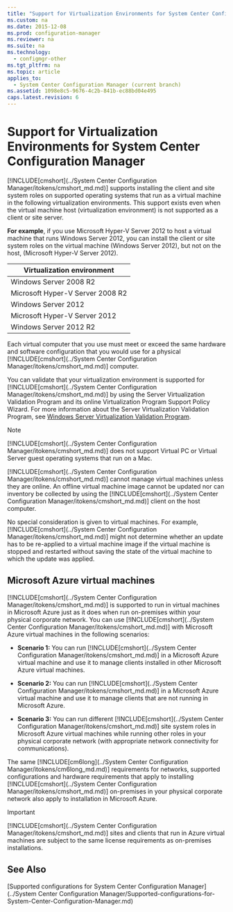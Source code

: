 ```yaml
---
title: "Support for Virtualization Environments for System Center Configuration Manager"
ms.custom: na
ms.date: 2015-12-08
ms.prod: configuration-manager
ms.reviewer: na
ms.suite: na
ms.technology: 
  - configmgr-other
ms.tgt_pltfrm: na
ms.topic: article
applies_to: 
  - System Center Configuration Manager (current branch)
ms.assetid: 1098e8c5-9676-4c2b-841b-ec88bd04e495
caps.latest.revision: 6
---
```

# Support for Virtualization Environments for System Center Configuration Manager
[!INCLUDE[cmshort](../System Center Configuration Manager/itokens/cmshort_md.md)] supports installing the client and site system roles on supported operating systems that run as a virtual machine in the following virtualization environments. This support exists even when the virtual machine host (virtualization environment) is not supported as a client or site server.  
  
 **For example**, if you use Microsoft Hyper-V Server 2012 to host a virtual machine that runs Windows Server 2012, you can install the client or site system roles on the virtual machine (Windows Server 2012), but not on the host, (Microsoft Hyper-V Server 2012).  
  
|Virtualization environment|  
|--------------------------------|  
|Windows Server 2008 R2|  
|Microsoft Hyper-V Server 2008 R2|  
|Windows Server 2012|  
|Microsoft Hyper-V Server 2012|  
|Windows Server 2012 R2|  
  
 Each virtual computer that you use must meet or exceed the same hardware and software configuration that you would use for a physical [!INCLUDE[cmshort](../System Center Configuration Manager/itokens/cmshort_md.md)] computer.  
  
 You can validate that your virtualization environment is supported for [!INCLUDE[cmshort](../System Center Configuration Manager/itokens/cmshort_md.md)] by using the Server Virtualization Validation Program and its online Virtualization Program Support Policy Wizard. For more information about the Server Virtualization Validation Program, see [Windows Server Virtualization Validation Program](http://go.microsoft.com/fwlink/p/?LinkId=134672).  
  
> [!NOTE]  
>  [!INCLUDE[cmshort](../System Center Configuration Manager/itokens/cmshort_md.md)] does not support Virtual PC or Virtual Server guest operating systems that run on a Mac.  
  
 [!INCLUDE[cmshort](../System Center Configuration Manager/itokens/cmshort_md.md)] cannot manage virtual machines unless they are online. An offline virtual machine image cannot be updated nor can inventory be collected by using the [!INCLUDE[cmshort](../System Center Configuration Manager/itokens/cmshort_md.md)] client on the host computer.  
  
 No special consideration is given to virtual machines. For example, [!INCLUDE[cmshort](../System Center Configuration Manager/itokens/cmshort_md.md)] might not determine whether an update has to be re-applied to a virtual machine image if the virtual machine is stopped and restarted without saving the state of the virtual machine to which the update was applied.  
  
##  <a name="bkmk_Azure"></a> Microsoft Azure virtual machines  
 [!INCLUDE[cmshort](../System Center Configuration Manager/itokens/cmshort_md.md)] is supported to run in virtual machines in Microsoft Azure just as it does when run on-premises within your physical corporate network. You can use [!INCLUDE[cmshort](../System Center Configuration Manager/itokens/cmshort_md.md)] with Microsoft Azure virtual machines in the following scenarios:  
  
-   **Scenario 1:** You can run [!INCLUDE[cmshort](../System Center Configuration Manager/itokens/cmshort_md.md)] in a Microsoft Azure virtual machine and use it to manage clients installed in other Microsoft Azure virtual machines.  
  
-   **Scenario 2:** You can run [!INCLUDE[cmshort](../System Center Configuration Manager/itokens/cmshort_md.md)] in a Microsoft Azure virtual machine and use it to manage clients that are not running in Microsoft Azure.  
  
-   **Scenario 3:** You can run different [!INCLUDE[cmshort](../System Center Configuration Manager/itokens/cmshort_md.md)] site system roles in Microsoft Azure virtual machines while running other roles in your physical corporate network (with appropriate network connectivity for communications).  
  
 The same [!INCLUDE[cm6long](../System Center Configuration Manager/itokens/cm6long_md.md)] requirements for networks, supported configurations and hardware requirements that apply to installing [!INCLUDE[cmshort](../System Center Configuration Manager/itokens/cmshort_md.md)] on-premises in your physical corporate network also apply to installation in Microsoft Azure.  
  
> [!IMPORTANT]  
>  [!INCLUDE[cmshort](../System Center Configuration Manager/itokens/cmshort_md.md)] sites and clients that run in Azure virtual machines are subject to the same license requirements as on-premises installations.  
  
## See Also  
 [Supported configurations for System Center Configuration Manager](../System Center Configuration Manager/Supported-configurations-for-System-Center-Configuration-Manager.md)